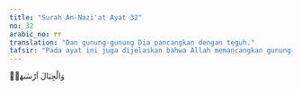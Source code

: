 ```yaml
---
title: "Surah An-Nazi'at Ayat 32"
no: 32
arabic_no: ٣٢
translation: "Dan gunung-gunung Dia pancangkan dengan teguh."
tafsir: "Pada ayat ini juga dijelaskan bahwa Allah memancangkan gunung-gunung dengan cara yang teguh sekali laksana tonggak sehingga menjadikan bumi stabil tidak goyah. Allah menerangkan hikmahnya pada ayat berikut ini."
---
```

وَالْجِبَالَ اَرْسٰىهَاۙ